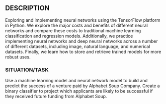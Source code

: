 ## DESCRIPTION
Exploring and implementing neural networks using the TensorFlow platform in Python. We explore the major costs and benefits of different neural networks and compare these costs to traditional machine learning classification and regression models. Additionally, we practice implementing neural networks and deep neural networks across a number of different datasets, including image, natural language, and numerical datasets. Finally, we learn how to store and retrieve trained models for more robust uses.

### SITUATION/TASK
Use a machine learning model and neural network model to build and predict the success of a venture paid by Alphabet Soup Company.
Create a binary classifier to project which applicants are likely to be successful if they received future funding from Alphabet Soup. 
